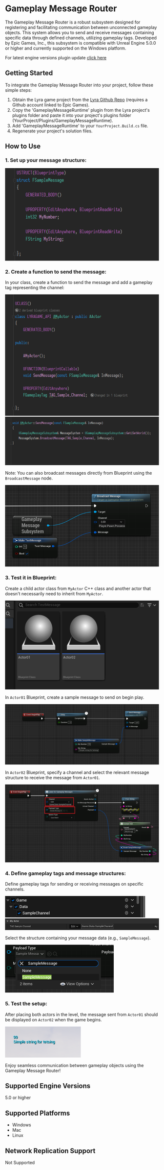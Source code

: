 # Gameplay Message Router

The Gameplay Message Router is a robust subsystem designed for registering and facilitating communication between unconnected gameplay objects. This system allows you to send and receive messages containing specific data through defined channels, utilizing gameplay tags. Developed by Epic Games, Inc., this subsystem is compatible with Unreal Engine 5.0.0 or higher and currently supported on the Windows platform.

For latest engine versions plugin update [click here](https://github.com/imnazake/gameplay-message-router/issues/3)

## Getting Started

To integrate the Gameplay Message Router into your project, follow these simple steps:

1. Obtain the Lyra game project from the [Lyra Github Repo](https://github.com/EpicGames/UnrealEngine/tree/ue5-main/Samples/Games/Lyra/Plugins/GameplayMessageRouter) (requires a Github account linked to Epic Games).
2. Copy the 'GameplayMessageRuntime' plugin from the Lyra project's plugins folder and paste it into your project's plugins folder (YourProject/Plugins/GameplayMessageRuntime).
3. Add 'GameplayMessageRuntime' to your `YourProject.Build.cs` file.
4. Regenerate your project's solution files.

## How to Use

### 1. Set up your message structure:

![Message Structure](/Docs/Capture01.PNG)

### 2. Create a function to send the message:

In your class, create a function to send the message and add a gameplay tag representing the channel:

![Send Message](/Docs/Capture02.PNG)
![Channel Tag](/Docs/Capture03.PNG)

Note: You can also broadcast messages directly from Blueprint using the `BroadcastMessage` node.

![Broadcast Message](/Docs/BP_Capture01.png)

### 3. Test it in Blueprint:

Create a child actor class from `MyActor` C++ class and another actor that doesn't necessarily need to inherit from `MyActor`.

![Actor Classes](/Docs/Capture04.PNG)

In `Actor01` Blueprint, create a sample message to send on begin play.

![Actor01 Blueprint](/Docs/Capture05.PNG)

In `Actor02` Blueprint, specify a channel and select the relevant message structure to receive the message from `Actor01`.

![Actor02 Blueprint](/Docs/Capture06.PNG)

### 4. Define gameplay tags and message structures:

Define gameplay tags for sending or receiving messages on specific channels.

![Gameplay Tags](/Docs/Capture07.PNG)
![Gameplay Tags](/Docs/Capture08.PNG)

Select the structure containing your message data (e.g., `SampleMessage`).

![Message Structure](/Docs/Capture09.PNG)

### 5. Test the setup:

After placing both actors in the level, the message sent from `Actor01` should be displayed on `Actor02` when the game begins.

![Gameplay Test](/Docs/Capture10.PNG)

Enjoy seamless communication between gameplay objects using the Gameplay Message Router!

## Supported Engine Versions

5.0 or higher

## Supported Platforms

- Windows
- Mac
- Linux

## Network Replication Support

Not Supported
